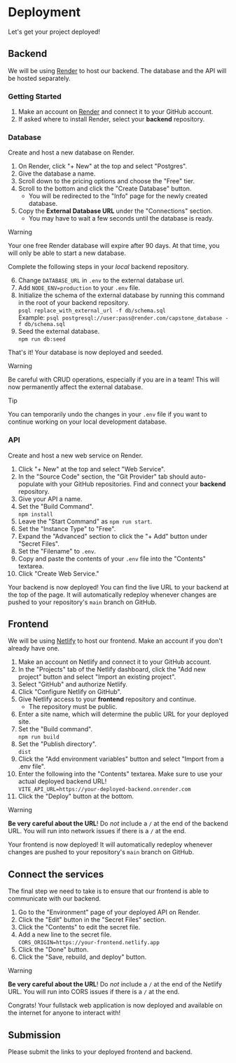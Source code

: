 # Deployment

Let's get your project deployed!

## Backend

We will be using [Render](https://render.com/) to host our backend.
The database and the API will be hosted separately.

### Getting Started

1. Make an account on [Render](https://render.com/) and connect it to your GitHub account.
2. If asked where to install Render, select your **backend** repository.

### Database

Create and host a new database on Render.

1. On Render, click "+ New" at the top and select "Postgres".
2. Give the database a name.
3. Scroll down to the pricing options and choose the "Free" tier.
4. Scroll to the bottom and click the "Create Database" button.
   - You will be redirected to the "Info" page for the newly created database.
5. Copy the **External Database URL** under the "Connections" section.
   - You may have to wait a few seconds until the database is ready.

> [!WARNING]
>
> Your one free Render database will expire after 90 days. At that time,
> you will only be able to start a new database.

Complete the following steps in your _local_ backend repository.

6. Change `DATABASE_URL` in `.env` to the external database url.
7. Add `NODE_ENV=production` to your `.env` file.
8. Initialize the schema of the external database by running this command in the
   root of your backend repository.\
   `psql replace_with_external_url -f db/schema.sql`\
   Example: `psql postgresql://user:pass@render.com/capstone_database -f db/schema.sql`
9. Seed the external database.\
   `npm run db:seed`

That's it! Your database is now deployed and seeded.

> [!WARNING]
>
> Be careful with CRUD operations, especially if you are in a team!
> This will now permanently affect the external database.

> [!TIP]
>
> You can temporarily undo the changes in your `.env` file if you want
> to continue working on your local development database.

### API

Create and host a new web service on Render.

1. Click "+ New" at the top and select "Web Service".
2. In the "Source Code" section, the "Git Provider" tab should auto-populate
   with your GitHub repositories. Find and connect your **backend** repository.
3. Give your API a name.
4. Set the "Build Command".\
   `npm install`
5. Leave the "Start Command" as `npm run start`.
6. Set the "Instance Type" to "Free".
7. Expand the "Advanced" section to click the "+ Add" button under "Secret Files".
8. Set the "Filename" to `.env`.
9. Copy and paste the contents of your `.env` file into the "Contents" textarea.
10. Click "Create Web Service."

Your backend is now deployed! You can find the live URL to your backend at the
top of the page. It will automatically redeploy whenever changes are pushed to
your repository's `main` branch on GitHub.

## Frontend

We will be using [Netlify](https://www.netlify.com/) to host our frontend.
Make an account if you don't already have one.

1. Make an account on Netlify and connect it to your GitHub account.
2. In the "Projects" tab of the Netlify dashboard, click the "Add new project" button
   and select "Import an existing project".
3. Select "GitHub" and authorize Netlify.
4. Click "Configure Netlify on GitHub".
5. Give Netlify access to your **frontend** repository and continue.
   - The repository must be public.
6. Enter a site name, which will determine the public URL for your deployed site.
7. Set the "Build command".\
   `npm run build`
8. Set the "Publish directory".\
   `dist`
9. Click the "Add environment variables" button and select "Import from a .env file".
10. Enter the following into the "Contents" textarea. Make sure to use your actual
    deployed backend URL!\
    `VITE_API_URL=https://your-deployed-backend.onrender.com`
11. Click the "Deploy" button at the bottom.

> [!WARNING]
>
> **Be very careful about the URL**! Do _not_ include a `/` at the end of the
> backend URL. You will run into network issues if there is a `/` at the end.

Your frontend is now deployed! It will automatically redeploy whenever changes
are pushed to your repository's `main` branch on GitHub.

## Connect the services

The final step we need to take is to ensure that our frontend is able to
communicate with our backend.

1. Go to the "Environment" page of your deployed API on Render.
2. Click the "Edit" button in the "Secret Files" section.
3. Click the "Contents" to edit the secret file.
4. Add a new line to the secret file.\
   `CORS_ORIGIN=https://your-frontend.netlify.app`
5. Click the "Done" button.
6. Click the "Save, rebuild, and deploy" button.

> [!WARNING]
>
> **Be very careful about the URL**! Do _not_ include a `/` at the end of the
> Netlify URL. You will run into CORS issues if there is a `/` at the end.

Congrats! Your fullstack web application is now deployed and available on the
internet for anyone to interact with!

## Submission

Please submit the links to your deployed frontend and backend.
